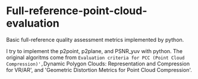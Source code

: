 # Full-reference-point-cloud-evaluation
Basic full-reference quality assessment metrics implemented by python.

I try to implement the p2point, p2plane, and PSNR_yuv with python.
The original algoritms come from `Evaluation criteria for PCC (Point Cloud Compression)',`Dynamic Polygon Clouds: Representation and Compression for VR/AR', and 'Geometric Distortion Metrics for Point Cloud Compression'.
